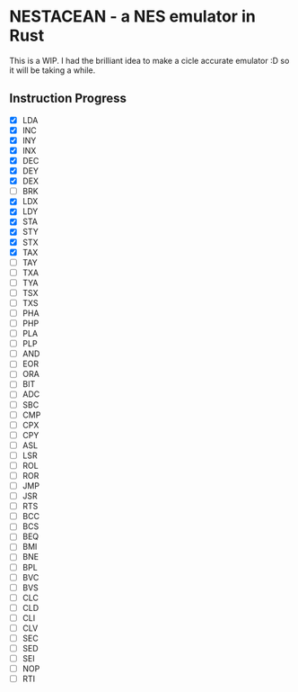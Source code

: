 # NESTACEAN - a NES emulator in Rust

This is a WIP. I had the brilliant idea to make a cicle accurate emulator :D so it will be taking a while.

## Instruction Progress

- [x] LDA
- [x] INC 
- [x] INY
- [x] INX
- [x] DEC
- [x] DEY
- [x] DEX
- [ ] BRK
- [x] LDX
- [x] LDY
- [x] STA
- [x] STY
- [x] STX
- [x] TAX
- [ ] TAY
- [ ] TXA
- [ ] TYA
- [ ] TSX
- [ ] TXS
- [ ] PHA
- [ ] PHP
- [ ] PLA
- [ ] PLP
- [ ] AND
- [ ] EOR 
- [ ] ORA
- [ ] BIT 
- [ ] ADC
- [ ] SBC
- [ ] CMP
- [ ] CPX
- [ ] CPY
- [ ] ASL
- [ ] LSR
- [ ] ROL
- [ ] ROR
- [ ] JMP
- [ ] JSR
- [ ] RTS
- [ ] BCC
- [ ] BCS
- [ ] BEQ
- [ ] BMI
- [ ] BNE
- [ ] BPL
- [ ] BVC
- [ ] BVS
- [ ] CLC
- [ ] CLD
- [ ] CLI
- [ ] CLV
- [ ] SEC
- [ ] SED
- [ ] SEI
- [ ] NOP
- [ ] RTI
